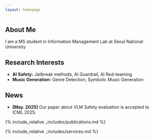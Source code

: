 ```yaml
---
layout: homepage
---
```


## About Me

I am a MS student in Information Management Lab at Seoul National University

## Research Interests

- **AI Safety:** Jailbreak methods, AI Guardrail, AI Red-teaming
- **Music Generation:** Genre Detection, Symbolic Music Generation

## News

- **[May. 2025]** Our paper about VLM Safety evaluation is accepted to ICML 2025.

{% include_relative _includes/publications.md %}

{% include_relative _includes/services.md %}



